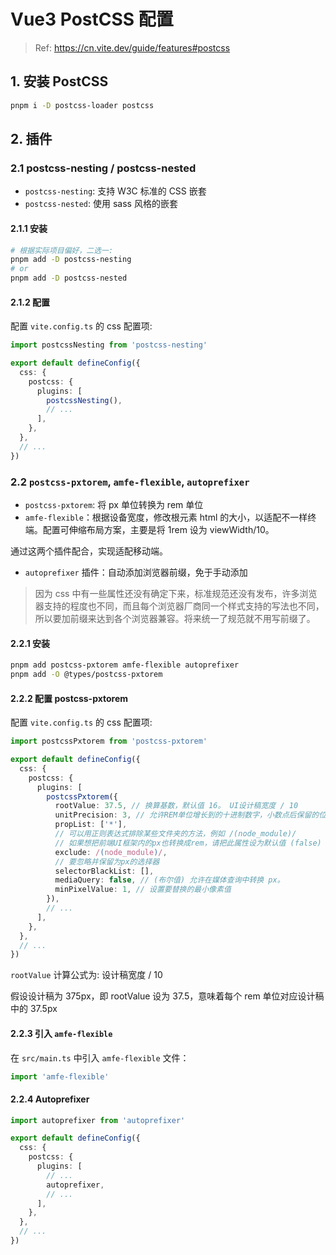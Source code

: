 # Vue3 PostCSS 配置

> Ref: <https://cn.vite.dev/guide/features#postcss>

## 1. 安装 PostCSS

```bash
pnpm i -D postcss-loader postcss
```

## 2. 插件

### 2.1 postcss-nesting / postcss-nested

* `postcss-nesting`: 支持 W3C 标准的 CSS 嵌套
* `postcss-nested`: 使用 sass 风格的嵌套

#### 2.1.1 安装

```bash
# 根据实际项目偏好，二选一:
pnpm add -D postcss-nesting
# or
pnpm add -D postcss-nested
```

#### 2.1.2 配置

配置 `vite.config.ts` 的 css 配置项:

```typescript
import postcssNesting from 'postcss-nesting'

export default defineConfig({
  css: {
    postcss: {
      plugins: [
        postcssNesting(),
        // ...
      ],
    },
  },
  // ...
})
```

### 2.2 `postcss-pxtorem`, `amfe-flexible`, `autoprefixer`

* `postcss-pxtorem`: 将 px 单位转换为 rem 单位
* `amfe-flexible`：根据设备宽度，修改根元素 html 的大小，以适配不一样终端。配置可伸缩布局方案，主要是将 1rem 设为 viewWidth/10。

通过这两个插件配合，实现适配移动端。

* `autoprefixer` 插件：自动添加浏览器前缀，免于手动添加

> 因为 css 中有一些属性还没有确定下来，标准规范还没有发布，许多浏览器支持的程度也不同，而且每个浏览器厂商同一个样式支持的写法也不同，所以要加前缀来达到各个浏览器兼容。将来统一了规范就不用写前缀了。

#### 2.2.1 安装

```bash
pnpm add postcss-pxtorem amfe-flexible autoprefixer
pnpm add -O @types/postcss-pxtorem
```

#### 2.2.2 配置 postcss-pxtorem

配置 `vite.config.ts` 的 css 配置项:

```typescript
import postcssPxtorem from 'postcss-pxtorem'

export default defineConfig({
  css: {
    postcss: {
      plugins: [
        postcssPxtorem({
          rootValue: 37.5, // 换算基数，默认值 16。 UI设计稿宽度 / 10
          unitPrecision: 3, // 允许REM单位增长到的十进制数字，小数点后保留的位数。
          propList: ['*'],
          // 可以用正则表达式排除某些文件夹的方法，例如 /(node_module)/
          // 如果想把前端UI框架内的px也转换成rem，请把此属性设为默认值 (false)
          exclude: /(node_module)/,
          // 要忽略并保留为px的选择器
          selectorBlackList: [],
          mediaQuery: false, // (布尔值) 允许在媒体查询中转换 px。
          minPixelValue: 1, // 设置要替换的最小像素值
        }),
        // ...
      ],
    },
  },
  // ...
})
```

`rootValue` 计算公式为: 设计稿宽度 / 10

假设设计稿为 375px，即 rootValue 设为 37.5，意味着每个 rem 单位对应设计稿中的 37.5px

#### 2.2.3 引入 `amfe-flexible`

在 `src/main.ts` 中引入 `amfe-flexible` 文件：

```typescript
import 'amfe-flexible'
```

#### 2.2.4 Autoprefixer

```typescript
import autoprefixer from 'autoprefixer'

export default defineConfig({
  css: {
    postcss: {
      plugins: [
        // ...
        autoprefixer,
        // ...
      ],
    },
  },
  // ...
})
```

